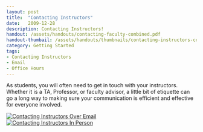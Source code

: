 ```yaml
---
layout: post
title:  "Contacting Instructors"
date:   2009-12-28
description: Contacting Instructors!
handout: /assets/handouts/contacting-faculty-combined.pdf
handout-thumbail: /assets/handouts/thumbnails/contacting-instructors-combined-tn.png
category: Getting Started
tags:
- Contacting Instructors
- Email
- Office Hours
---
```


<p class="flow-text">As students, you will often need to get in touch with your instructors. Whether it is a TA, Professor, or faculty advisor, a little bit of etiquette can go a long way to making sure your communication is efficient and effective for everyone involved.</p>
           
<div class="col s12">
<a class="rightaction" href="{{ '/assets/handouts/contacting-faculty-combined.pdf' | prepend: site.baseurl }}" target="_blank" title="PDF Handout" aria-label="Handout">
<img class="responsive-img materialboxed" src="{{ '/assets/img/content/contacting-faculty-over-email.png' | prepend: site.baseurl }}" alt="Contacting Instructors Over Email" data-caption="Contacting Instructors Over Email"> 
</a>
</div>

<div class="col s12">
<a class="rightaction" href="{{ '/assets/handouts/contacting-faculty-combined.pdf' | prepend: site.baseurl }}" target="_blank" title="PDF Handout" aria-label="Handout">
<img class="responsive-img materialboxed" src="{{ '/assets/img/content/contacting-instructors-in-person.png' | prepend: site.baseurl }}" alt="Contacting Instructors In Person" data-caption="Contacting Instructors In Person"> 
</a>
</div>
